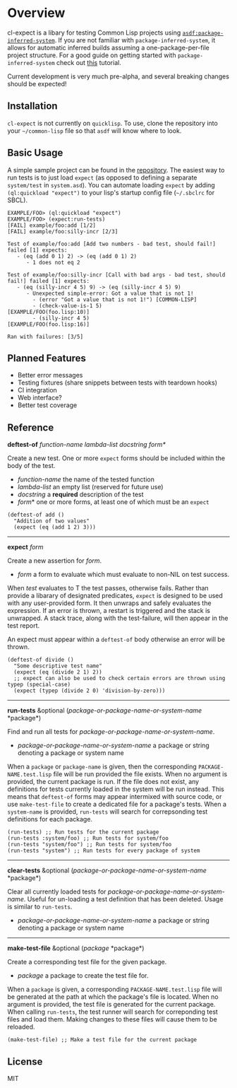 # Overview
cl-expect is a libary for testing Common Lisp projects using [`asdf:package-inferred-system`](https://common-lisp.net/project/asdf/asdf/The-package_002dinferred_002dsystem-extension.html). If you are not familiar with `package-inferred-system`, it allows for automatic inferred builds assuming a one-package-per-file project structure. For a good guide on getting started with `package-inferred-system` check out [this](https://davazp.net/2014/11/26/modern-library-with-asdf-and-package-inferred-system.html) tutorial.

Current development is very much pre-alpha, and several breaking changes should be expected!

## Installation
`cl-expect` is not currently on `quicklisp`. To use, clone the repository into your `~/common-lisp` file so that `asdf` will know where to look. 

## Basic Usage
A simple sample project can be found in the [repository](https://github.com/mmgeorge/cl-expect/tree/master/example). The easiest way to run tests is to just load `expect` (as opposed to defining a separate `system/test` in `system.asd`). You can automate loading `expect` by adding `(ql:quickload "expect")` to your lisp's startup config file (`~/.sbclrc` for SBCL).
```
EXAMPLE/FOO> (ql:quickload "expect")
EXAMPLE/FOO> (expect:run-tests)
[FAIL] example/foo:add [1/2]     
[FAIL] example/foo:silly-incr [2/3]

Test of example/foo:add [Add two numbers - bad test, should fail!] failed [1] expects:  
   - (eq (add 0 1) 2) -> (eq (add 0 1) 2)  
      - 1 does not eq 2 

Test of example/foo:silly-incr [Call with bad args - bad test, should fail!] failed [1] expects:
   - (eq (silly-incr 4 5) 9) -> (eq (silly-incr 4 5) 9)
      - Unexpected simple-error: Got a value that is not 1!
        - (error "Got a value that is not 1!") [COMMON-LISP]
        - (check-value-is-1 5)                 [EXAMPLE/FOO(foo.lisp:10)]
        - (silly-incr 4 5)                     [EXAMPLE/FOO(foo.lisp:16)] 
        
Ran with failures: [3/5]
```
## Planned Features
- Better error messages
- Testing fixtures (share snippets between tests with teardown hooks)
- CI integration
- Web interface?
- Better test coverage

## Reference 
**deftest-of** _function-name lambda-list docstring form*_

Create a new test. One or more `expect` forms should be included within the body of the test. 
- _function-name_ the name of the tested function
- _lambda-list_ an empty list (reserved for future use)
- _docstring_ a **required** description of the test
- _form_* one or more forms, at least one of which must be an `expect`
```common-lisp
(deftest-of add ()
  "Addition of two values"
  (expect (eq (add 1 2) 3)))
```
---
**expect** _form_

Create a new assertion for _form_.
- _form_ a form to evaluate which must evaluate to non-NIL on test success. 

When _test_ evaluates to T the test passes, otherwise fails. Rather than provide a libarary of designated predicates, `expect` is designed to be used with any user-provided form. It then unwraps and safely evaluates the expression. If an error is thrown, a restart is triggered and the stack is unwrapped. A stack trace, along with the test-failure, will then appear in the test report. 

An expect must appear within a `deftest-of` body otherwise an error will be thrown. 
```common-lisp
(deftest-of divide ()
  "Some descriptive test name"
  (expect (eq (divide 2 1) 2))
  ;; expect can also be used to check certain errors are thrown using typep (special-case)
  (expect (typep (divide 2 0) 'division-by-zero)))
```
---
**run-tests** &optional (_package-or-package-name-or-system-name_ \*package\*)

Find and run all tests for _package-or-package-name-or-system-name_.
- _package-or-package-name-or-system-name_ a package or string denoting a package or system name

When a `package` or `package-name` is given, then the corresponding `PACKAGE-NAME.test.lisp` file will be run provided the file exists. When no argument is provided, the current package is run. If the file does not exist, any definitions for tests currently loaded in the system will be run instead. This means that `deftest-of` forms may appear intermixed with source code, or use `make-test-file` to create a dedicated file for a package's tests. When a `system-name` is provided, `run-tests` will search for correpsonding test definitions for each package. 

```common-lisp
(run-tests) ;; Run tests for the current package
(run-tests :system/foo) ;; Run tests for system/foo
(run-tests "system/foo") ;; Run tests for system/foo
(run-tests "system") ;; Run tests for every package of system
```
---
**clear-tests** &optional (_package-or-package-name-or-system-name_ \*package\*)

Clear all currently loaded tests for _package-or-package-name-or-system-name_. Useful for un-loading a test definition that has been deleted. Usage is similar to `run-tests`.
- _package-or-package-name-or-system-name_ a package or string denoting a package or system name

---
**make-test-file** &optional (_package_ \*package\*)

Create a corresponding test file for the given package. 
- _package_ a package to create the test file for.

When a `package` is given, a corresponding `PACKAGE-NAME.test.lisp` file will be generated at the path at which the package's file is located. When no argument is provided, the test file is generated for the current package. When calling `run-tests`, the test runner will search for correponding test files and load them. Making changes to these files will cause them to be reloaded. 

```common-lisp
(make-test-file) ;; Make a test file for the current package
```

## License 
MIT
